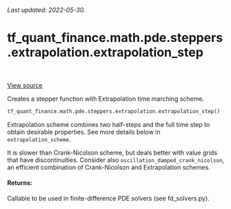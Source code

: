 <!--
This file is generated by a tool. Do not edit directly.
For open-source contributions the docs will be updated automatically.
-->

*Last updated: 2022-05-30.*

<div itemscope itemtype="http://developers.google.com/ReferenceObject">
<meta itemprop="name" content="tf_quant_finance.math.pde.steppers.extrapolation.extrapolation_step" />
<meta itemprop="path" content="Stable" />
</div>

# tf_quant_finance.math.pde.steppers.extrapolation.extrapolation_step

<!-- Insert buttons and diff -->

<table class="tfo-notebook-buttons tfo-api" align="left">
</table>

<a target="_blank" href="https://github.com/google/tf-quant-finance/blob/master/tf_quant_finance/math/pde/steppers/extrapolation.py">View source</a>



Creates a stepper function with Extrapolation time marching scheme.

```python
tf_quant_finance.math.pde.steppers.extrapolation.extrapolation_step()
```



<!-- Placeholder for "Used in" -->

Extrapolation scheme combines two half-steps and the full time step to obtain
desirable properties. See more details below in `extrapolation_scheme`.

It is slower than Crank-Nicolson scheme, but deals better with value grids
that have discontinuities. Consider also `oscillation_damped_crank_nicolson`,
an efficient combination of Crank-Nicolson and Extrapolation schemes.

#### Returns:

Callable to be used in finite-difference PDE solvers (see fd_solvers.py).
